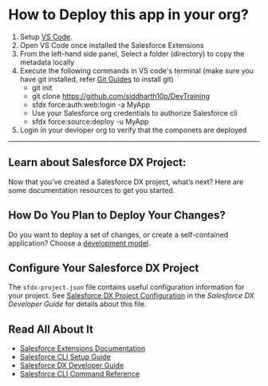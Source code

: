 # How to Deploy this app in your org?

1. Setup [VS Code](https://trailhead.salesforce.com/content/learn/projects/quick-start-lightning-web-components/set-up-visual-studio-code).
2. Open VS Code once installed the Salesforce Extensions
3. From the left-hand side panel, Select a folder (directory) to copy the metadata locally
4. Execute the following commands in VS code's terminal (make sure you have git installed, refer [Git Guides](https://github.com/git-guides/install-git) to install git)
    * git init
    * git clone https://github.com/siddharth10p/DevTraining
    * sfdx force:auth:web:login -a MyApp
    * Use your Salesforce org credentials to authorize Salesforce cli
    * sfdx force:source:deploy -u MyApp
5. Login in your devloper org to verify that the componets are deployed

-----------------------------------------------------------------------------
## Learn about Salesforce DX Project:

Now that you’ve created a Salesforce DX project, what’s next? Here are some documentation resources to get you started.

## How Do You Plan to Deploy Your Changes?

Do you want to deploy a set of changes, or create a self-contained application? Choose a [development model](https://developer.salesforce.com/tools/vscode/en/user-guide/development-models).

## Configure Your Salesforce DX Project

The `sfdx-project.json` file contains useful configuration information for your project. See [Salesforce DX Project Configuration](https://developer.salesforce.com/docs/atlas.en-us.sfdx_dev.meta/sfdx_dev/sfdx_dev_ws_config.htm) in the _Salesforce DX Developer Guide_ for details about this file.

## Read All About It

- [Salesforce Extensions Documentation](https://developer.salesforce.com/tools/vscode/)
- [Salesforce CLI Setup Guide](https://developer.salesforce.com/docs/atlas.en-us.sfdx_setup.meta/sfdx_setup/sfdx_setup_intro.htm)
- [Salesforce DX Developer Guide](https://developer.salesforce.com/docs/atlas.en-us.sfdx_dev.meta/sfdx_dev/sfdx_dev_intro.htm)
- [Salesforce CLI Command Reference](https://developer.salesforce.com/docs/atlas.en-us.sfdx_cli_reference.meta/sfdx_cli_reference/cli_reference.htm)
